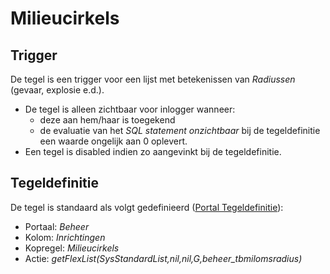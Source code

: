 # Milieucirkels

## Trigger

De tegel is een trigger voor een lijst met betekenissen van *Radiussen* (gevaar, explosie e.d.).

* De tegel is alleen zichtbaar voor inlogger wanneer:
  * deze aan hem/haar is toegekend
  * de evaluatie van het *SQL statement onzichtbaar* bij de tegeldefinitie een waarde ongelijk aan 0 oplevert.
* Een tegel is disabled indien zo aangevinkt bij de tegeldefinitie.

## Tegeldefinitie

De tegel is standaard als volgt gedefinieerd ([Portal Tegeldefinitie](/docs/instellen_inrichten/portaldefinitie/portal_tegel.md)):

* Portaal: *Beheer*
* Kolom: *Inrichtingen*
* Kopregel: *Milieucirkels*
* Actie: *getFlexList(SysStandardList,nil,nil,G,beheer_tbmilomsradius)*
